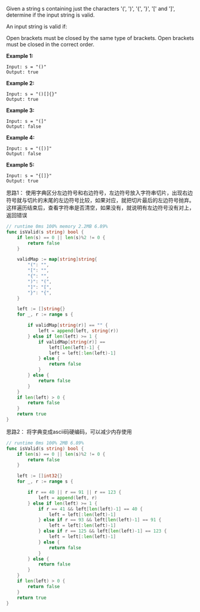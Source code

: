 Given a string s containing just the characters '(', ')', '{', '}', '[' and ']', determine if the input string is valid.

An input string is valid if:

Open brackets must be closed by the same type of brackets.
Open brackets must be closed in the correct order.
 

**Example 1:**
```
Input: s = "()"
Output: true
```
**Example 2:**
```
Input: s = "()[]{}"
Output: true
```
**Example 3:**
```
Input: s = "(]"
Output: false
```
**Example 4:**
```
Input: s = "([)]"
Output: false
```
**Example 5:**
```
Input: s = "{[]}"
Output: true
```

思路1：
使用字典区分左边符号和右边符号，左边符号放入字符串切片，出现右边符号就与切片的末尾的左边符号比较，如果对应，就把切片最后的左边符号抛弃。这样遍历结束后，查看字符串是否清空，如果没有，就说明有左边符号没有对上，返回错误
```go
// runtime 0ms 100% memory 2.2MB 6.89%
func isValid(s string) bool {
	if len(s) == 0 || len(s)%2 != 0 {
		return false
	}

	validMap := map[string]string{
		"(": "",
		"[": "",
		"{": "",
		")": "(",
		"]": "[",
		"}": "{",
	}

	left := []string{}
	for _, r := range s {

		if validMap[string(r)] == "" {
			left = append(left, string(r))
		} else if len(left) >= 1 {
			if validMap[string(r)] ==
				left[len(left)-1] {
				left = left[:len(left)-1]
			} else {
				return false
			}
		} else {
			return false
		}
	}
	if len(left) > 0 {
		return false
	}
	return true
}
```

思路2：
将字典变成ascii码硬编码，可以减少内存使用
```go
// runtime 0ms 100% 2MB 6.89%
func isValid(s string) bool {
	if len(s) == 0 || len(s)%2 != 0 {
		return false
	}

	left := []int32{}
	for _, r := range s {

		if r == 40 || r == 91 || r == 123 {
			left = append(left, r)
		} else if len(left) >= 1 {
			if r == 41 && left[len(left)-1] == 40 {
				left = left[:len(left)-1]
			} else if r == 93 && left[len(left)-1] == 91 {
				left = left[:len(left)-1]
			} else if r == 125 && left[len(left)-1] == 123 {
				left = left[:len(left)-1]
			} else {
				return false
			}
		} else {
			return false
		}
	}
	if len(left) > 0 {
		return false
	}
	return true
}
```
